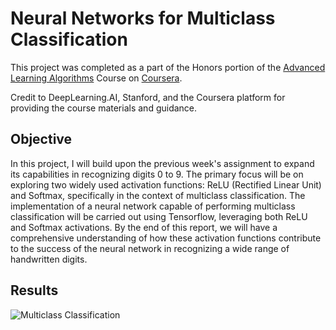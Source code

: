 
# Neural Networks for Multiclass Classification

This project was completed as a part of the Honors portion of the [Advanced Learning Algorithms](https://www.coursera.org/learn/advanced-learning-algorithms) Course on [Coursera](https://www.coursera.org/).

Credit to DeepLearning.AI, Stanford, and the Coursera platform for providing the course materials and guidance.

## Objective


In this project, I will build upon the previous week's assignment to expand its capabilities in recognizing digits 0 to 9. The primary focus will be on exploring two widely used activation functions: ReLU (Rectified Linear Unit) and Softmax, specifically in the context of multiclass classification. The implementation of a neural network capable of performing multiclass classification will be carried out using Tensorflow, leveraging both ReLU and Softmax activations. By the end of this report, we will have a comprehensive understanding of how these activation functions contribute to the success of the neural network in recognizing a wide range of handwritten digits.
## Results

![Multiclass Classification](https://blogger.googleusercontent.com/img/b/R29vZ2xl/AVvXsEif48dxy8X2kbuyd0KMe1x6z06UMGWdArwEPV4F3qVeQwXQ_OgMlnt3YlRyQ3XkogTodEOmiL7pAKRp-u7jM4AWkcCRo-Vs9FI7Py84-xFLfbRgZ0QEerjO71pfJH9u1SBpaE_bx6kzYod6NC9jwPj2vcGAcSCwTkD8j9f-21UOVpg9jVohG6EF72bmbWg/s1600/multiclass-classification.png)